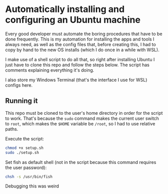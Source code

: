 # Automatically installing and configuring an Ubuntu machine

Every good developer must automate the boring procedures that have to be done frequently. This is my automation for installing the apps and tools I always need, as well as the config files that, before creating this, I had to copy by hand to the new OS installs (which I do once in a while with WSL).

I make use of a shell script to do all that, so right after installing Ubuntu I just have to clone this repo and follow the steps below. The script  has comments explaining everything it's doing.

I also store my Windows Terminal (that's the interface I use for WSL) configs here.

## Running it

This repo must be cloned to the user's home directory in order for the script to work. That's because the `sudo` command makes the current user switch to `root`, which makes the `$HOME` variable be `/root`, so I had to use relative paths.

Execute the script:

```bash
chmod +x setup.sh
sudo ./setup.sh
```

Set fish as default shell (not in the script because this command requires the user password):
```bash
chsh -s /usr/bin/fish
```

Debugging this was weird
